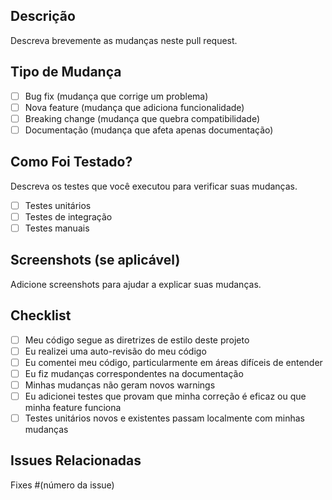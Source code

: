 ## Descrição

Descreva brevemente as mudanças neste pull request.

## Tipo de Mudança

- [ ] Bug fix (mudança que corrige um problema)
- [ ] Nova feature (mudança que adiciona funcionalidade)
- [ ] Breaking change (mudança que quebra compatibilidade)
- [ ] Documentação (mudança que afeta apenas documentação)

## Como Foi Testado?

Descreva os testes que você executou para verificar suas mudanças.

- [ ] Testes unitários
- [ ] Testes de integração
- [ ] Testes manuais

## Screenshots (se aplicável)

Adicione screenshots para ajudar a explicar suas mudanças.

## Checklist

- [ ] Meu código segue as diretrizes de estilo deste projeto
- [ ] Eu realizei uma auto-revisão do meu código
- [ ] Eu comentei meu código, particularmente em áreas difíceis de entender
- [ ] Eu fiz mudanças correspondentes na documentação
- [ ] Minhas mudanças não geram novos warnings
- [ ] Eu adicionei testes que provam que minha correção é eficaz ou que minha feature funciona
- [ ] Testes unitários novos e existentes passam localmente com minhas mudanças

## Issues Relacionadas

Fixes #(número da issue)
